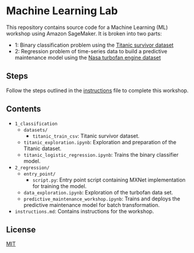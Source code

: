 # Machine Learning Lab

This repository contains source code for a Machine Learning (ML) workshop using Amazon SageMaker. It is broken into two parts:
* 1: Binary classification problem using the [Titanic survivor dataset](https://www.kaggle.com/hesh97/titanicdataset-traincsv)
* 2: Regression problem of time-series data to build a predictive maintenance model using the [Nasa turbofan engine dataset](https://data.nasa.gov/dataset/Turbofan-engine-degradation-simulation-data-set/vrks-gjie)


## Steps

Follow the steps outlined in the [instructions](instructions.md) file to complete this workshop.

## Contents

* `1_classification`
  * `datasets/`
    * `titanic_train_csv`: Titanic survivor dataset.
  * `titanic_exploration.ipynb`: Exploration and preparation of the Titanic dataset.
  * `titanic_logistic_regression.ipynb`: Trains the binary classifier model.
* `2_regression/`
  * `entry_point/`
    * `script.py`: Entry point script containing MXNet implementation for training the model.
  * `data_exploration.ipynb`: Exploration of the turbofan data set.
  * `predictive_maintenance_workshop.ipynb`: Trains and deploys the predictive maintenance model for batch transformation.
* `instructions.md`: Contains instructions for the workshop.

## License

[MIT](https://choosealicense.com/licenses/mit/)